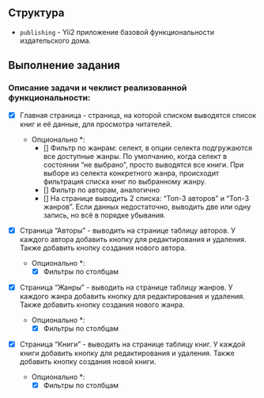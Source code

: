 ## Структура

- `publishing` - Yii2 приложение базовой функциональности издательского дома.

## Выполнение задания

### Описание задачи и чеклист реализованной функциональности:
- [x] Главная страница - cтраница, на которой списком выводятся список книг и её данные, для просмотра читателей.
  - Опционально *:
    - [] Фильтр по жанрам: селект, в опции селекта подгружаются все доступные жанры. По умолчанию, когда селект в состоянии “не выбрано”, просто выводятся все книги. При выборе из селекта конкретного жанра, происходит фильтрация списка книг по выбранному жанру.
    - [] Фильтр по авторам, аналогично
    - [] На странице выводить 2 списка: “Топ-3 авторов” и “Топ-3 жанров”. Если данных недостаточно, выводить две или одну запись, но всё в порядке убывания.

- [x] Страница “Авторы” - выводить на странице таблицу авторов. У каждого автора добавить кнопку для редактирования и удаления. Также добавить кнопку создания нового автора.
  - Опционально *:
    - [x] Фильтры по столбцам

- [x] Страница “Жанры” - выводить на странице таблицу жанров. У каждого жанра добавить кнопку для редактирования и удаления. Также добавить кнопку создания нового жанра.
  - Опционально *:
    - [x] Фильтры по столбцам

- [x] Страница “Книги” - выводить на странице таблицу книг. У каждой книги добавить кнопку для редактирования и удаления. Также добавить кнопку создания новой книги.
  - Опционально *:
    - [x] Фильтры по столбцам

